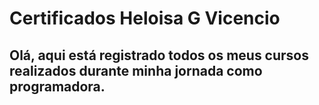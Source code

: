 # Certificados Heloisa G Vicencio

## Olá, aqui está registrado todos os meus cursos realizados durante minha jornada como programadora.
